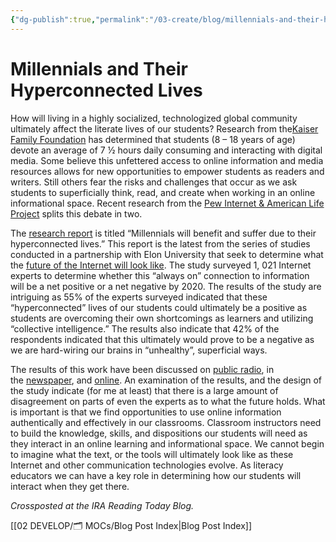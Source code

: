 ```yaml
---
{"dg-publish":true,"permalink":"/03-create/blog/millennials-and-their-hyperconnected-lives/","title":"Millennials and Their \"Hyperconnected\" Lives","tags":["icts","literacy","new-literacies","technology"]}
---
```


# Millennials and Their Hyperconnected Lives

How will living in a highly socialized, technologized global community ultimately affect the literate lives of our students? Research from the[Kaiser Family Foundation](http://www.kff.org/entmedia/mh012010pkg.cfm) has determined that students (8 – 18 years of age) devote an average of 7 ½ hours daily consuming and interacting with digital media. Some believe this unfettered access to online information and media resources allows for new opportunities to empower students as readers and writers. Still others fear the risks and challenges that occur as we ask students to superficially think, read, and create when working in an online informational space. Recent research from the [Pew Internet & American Life Project](http://www.pewinternet.org/) splits this debate in two.

The [research report](http://www.pewinternet.org/Reports/2012/Hyperconnected-lives.aspx) is titled “Millennials will benefit and suffer due to their hyperconnected lives.” This report is the latest from the series of studies conducted in a partnership with Elon University that seek to determine what the [future of the Internet will look like](http://www.elon.edu/predictions/). The study surveyed 1, 021 Internet experts to determine whether this “always on” connection to information will be a net positive or a net negative by 2020. The results of the study are intriguing as 55% of the experts surveyed indicated that these “hyperconnected” lives of our students could ultimately be a positive as students are overcoming their own shortcomings as learners and utilizing “collective intelligence.” The results also indicate that 42% of the respondents indicated that this ultimately would prove to be a negative as we are hard-wiring our brains in “unhealthy”, superficial ways.

The results of this work have been discussed on [public radio](http://minnesota.publicradio.org/display/web/2012-03-01/daily-circuit-millenials-cognitive-function/), in the [newspaper](http://www.latimes.com/business/technology/la-fi-tn-pew-research-future-of-internet-survey-20120228,0,6379504.story), and [online](http://digitallife.today.msnbc.msn.com/_news/2012-02-29/10534621-millennials-benefit-and-suffer-from-hyperconnected-lives-report). An examination of the results, and the design of the study indicate (for me at least) that there is a large amount of disagreement on parts of even the experts as to what the future holds. What is important is that we find opportunities to use online information authentically and effectively in our classrooms. Classroom instructors need to build the knowledge, skills, and dispositions our students will need as they interact in an online learning and informational space. We cannot begin to imagine what the text, or the tools will ultimately look like as these Internet and other communication technologies evolve. As literacy educators we can have a key role in determining how our students will interact when they get there.

_Crossposted at the IRA Reading Today Blog._

[[02 DEVELOP/🗂️ MOCs/Blog Post Index\|Blog Post Index]]
